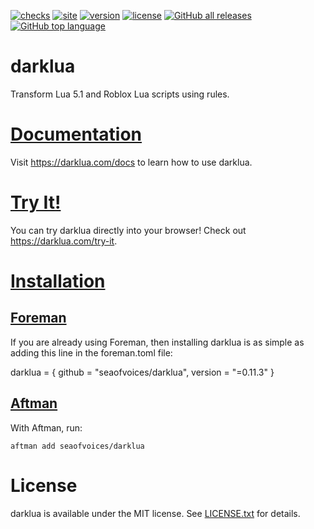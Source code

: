 [![checks](https://github.com/seaofvoices/darklua/actions/workflows/test.yml/badge.svg)](https://github.com/seaofvoices/darklua/actions/workflows/test.yml)
[![site](https://github.com/seaofvoices/darklua/actions/workflows/site.yml/badge.svg)](https://darklua.com/)
[![version](https://img.shields.io/crates/v/darklua)](https://crates.io/crates/darklua)
[![license](https://img.shields.io/crates/l/darklua)](LICENSE.txt)
[![GitHub all releases](https://img.shields.io/github/downloads/seaofvoices/darklua/total)](https://github.com/seaofvoices/darklua/releases)
[![GitHub top language](https://img.shields.io/github/languages/top/seaofvoices/darklua)](https://www.rust-lang.org/)

# darklua

Transform Lua 5.1 and Roblox Lua scripts using rules.

# [Documentation](https://darklua.com/docs)

Visit https://darklua.com/docs to learn how to use darklua.

# [Try It!](https://darklua.com/try-it)

You can try darklua directly into your browser! Check out https://darklua.com/try-it.

# [Installation](https://darklua.com/docs/installation/)

## [Foreman](https://github.com/Roblox/foreman)

If you are already using Foreman, then installing darklua is as simple as adding this line in the foreman.toml file:

darklua = { github = "seaofvoices/darklua", version = "=0.11.3" }

## [Aftman](https://github.com/LPGhatguy/aftman)

With Aftman, run:

```
aftman add seaofvoices/darklua
```

# License

darklua is available under the MIT license. See [LICENSE.txt](LICENSE.txt) for details.
